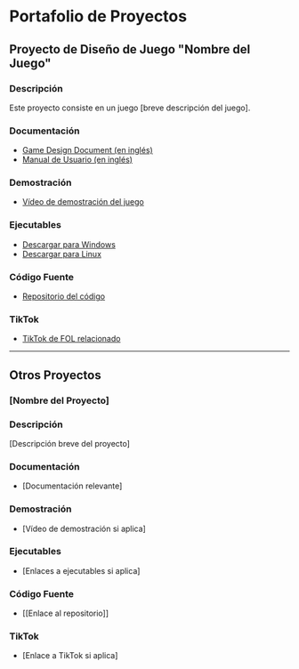 # Portafolio de Proyectos

## Proyecto de Diseño de Juego "Nombre del Juego"

### Descripción
Este proyecto consiste en un juego [breve descripción del juego].

### Documentación

- [Game Design Document (en inglés)](enlace_al_documento)
- [Manual de Usuario (en inglés)](enlace_al_manual)

### Demostración

- [Vídeo de demostración del juego](enlace_al_video)

### Ejecutables

- [Descargar para Windows](enlace_al_ejecutable_windows)
- [Descargar para Linux](enlace_al_ejecutable_linux)

### Código Fuente

- [Repositorio del código](https://gitlab.com/rodo.leon.marc/projecte-4.git)

### TikTok

- [TikTok de FOL relacionado](enlace_al_tiktok)

---

## Otros Proyectos

### [Nombre del Proyecto]

### Descripción
[Descripción breve del proyecto]

### Documentación

- [Documentación relevante]

### Demostración

- [Vídeo de demostración si aplica]

### Ejecutables

- [Enlaces a ejecutables si aplica]

### Código Fuente

- [[Enlace al repositorio]]

### TikTok

- [Enlace a TikTok si aplica]

